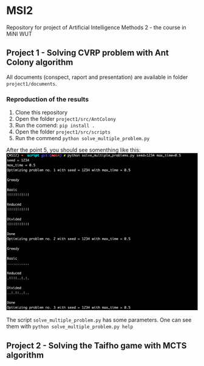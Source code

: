 # MSI2
Repository for project of Artificial Intelligence Methods 2 - the course in MiNI WUT

## Project 1 - Solving CVRP problem with Ant Colony algorithm
All documents (conspect, raport and presentation) are available in folder `project1/documents`.

### Reproduction of the results
1. Clone this repository
2. Open the folder `project1/src/AntColony`
3. Run the comend: `pip install .`
4. Open the folder `project1/src/scripts`
5. Run the commend `python solve_multiple_problem.py`

After the point 5, you should see somenthing like this:
![Ongoing_script_photo_](project1/script_ongoing.png)

The script `solve_multiple_problem.py` has some parameters. One can see them with `python solve_multiple_problem.py help`



## Project 2 - Solving the Taifho game with MCTS algorithm

